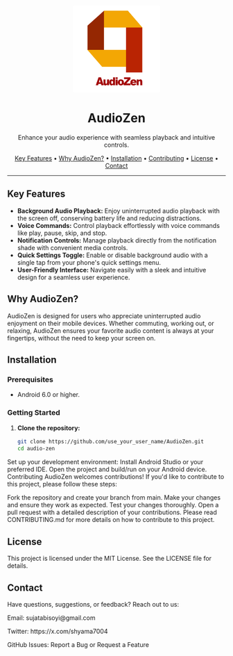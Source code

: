<p align="center">
  <img src="https://raw.githubusercontent.com/shyama7004/AudioZen/main/AudioZen%20logo.jpg" alt="AudioZen Logo" width="200" height="200">
</p>

<h1 align="center">AudioZen</h1>

<p align="center">
  Enhance your audio experience with seamless playback and intuitive controls.
</p>

<p align="center">
  <a href="#key-features">Key Features</a> •
  <a href="#why-audiozen">Why AudioZen?</a> •
  <a href="#installation">Installation</a> •
  <a href="#contributing">Contributing</a> •
  <a href="#license">License</a> •
  <a href="#contact">Contact</a>
</p>

---

## Key Features

- **Background Audio Playback:** Enjoy uninterrupted audio playback with the screen off, conserving battery life and reducing distractions.
- **Voice Commands:** Control playback effortlessly with voice commands like play, pause, skip, and stop.
- **Notification Controls:** Manage playback directly from the notification shade with convenient media controls.
- **Quick Settings Toggle:** Enable or disable background audio with a single tap from your phone's quick settings menu.
- **User-Friendly Interface:** Navigate easily with a sleek and intuitive design for a seamless user experience.

## Why AudioZen?

AudioZen is designed for users who appreciate uninterrupted audio enjoyment on their mobile devices. Whether commuting, working out, or relaxing, AudioZen ensures your favorite audio content is always at your fingertips, without the need to keep your screen on.

## Installation

### Prerequisites

- Android 6.0 or higher.

### Getting Started

1. **Clone the repository:**
   ```bash
   git clone https://github.com/use_your_user_name/AudioZen.git
   cd audio-zen
Set up your development environment:
Install Android Studio or your preferred IDE.
Open the project and build/run on your Android device.
Contributing
AudioZen welcomes contributions! If you'd like to contribute to this project, please follow these steps:

Fork the repository and create your branch from main.
Make your changes and ensure they work as expected.
Test your changes thoroughly.
Open a pull request with a detailed description of your contributions.
Please read CONTRIBUTING.md for more details on how to contribute to this project.

## License
This project is licensed under the MIT License. See the LICENSE file for details.

## Contact
Have questions, suggestions, or feedback? 
Reach out to us:

<p>Email: sujatabisoyi@gmail.com</p>
<p>Twitter: https://x.com/shyama7004</p>
<p>GitHub Issues: Report a Bug or Request a Feature</p>
   
